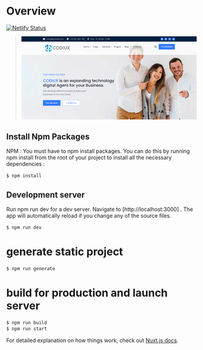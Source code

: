 # Overview

[![Netlify Status](https://api.netlify.com/api/v1/badges/b3cfcbec-cfd5-48f4-bc7f-145f9787c75e/deploy-status)](https://app.netlify.com/sites/codiux/deploys)
> ![alt text](https://github.com/Klodovsky/CODIUX/blob/master/static/img/Screenshots/home1.PNG?raw=true)

## Install Npm Packages 

 NPM : You must have to npm install packages. 
 You can do this by running npm install from the root of your project to install all the necessary dependencies : 
 ```bash
$ npm install
```
## Development server 

Run npm run dev for a dev server. Navigate to [http://localhost:3000]
. 
The app will automatically reload if you change any of the source files.
```bash
$ npm run dev 
```

# generate static project
```bash
$ npm run generate
```


# build for production and launch server
```bash
$ npm run build
$ npm run start
```

For detailed explanation on how things work, check out [Nuxt.js docs](https://nuxtjs.org).
